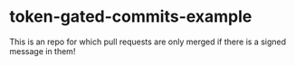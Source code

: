 # token-gated-commits-example

This is an repo for which pull requests are only merged if there is a signed message in them!
